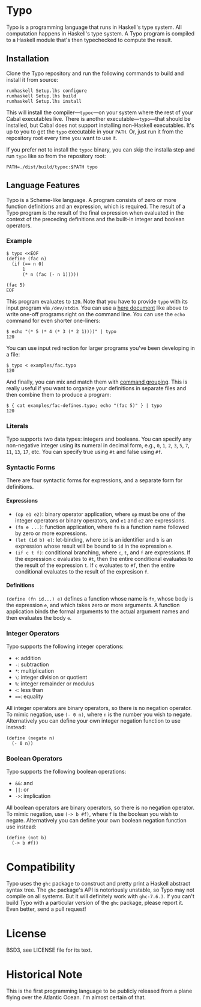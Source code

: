 # Typo

Typo is a programming language that runs in Haskell's type system. All
computation happens in Haskell's type system. A Typo program is compiled to a
Haskell module that's then typechecked to compute the result. 

## Installation

Clone the Typo repository and run the following commands to build and install
it from source:

    runhaskell Setup.lhs configure
    runhaskell Setup.lhs build
    runhaskell Setup.lhs install

This will install the compiler&mdash;`typoc`&mdash;on your system where the
rest of your Cabal executables live. There is another
executable&mdash;`typo`&mdash;that should be installed, but Cabal does not
support installing non-Haskell executables. It's up to you to get the `typo`
executable in your `PATH`. Or, just run it from the repository root every
time you want to use it.

If you prefer not to install the `typoc` binary, you can skip the installa
step and run `typo` like so from the repository root:

    PATH=./dist/build/typoc:$PATH typo

## Language Features

Typo is a Scheme-like language. A program consists of zero or more function
definitions and an expression, which is required. The result of a Typo program
is the result of the final expression when evaluated in the context of the
preceding definitions and the built-in integer and boolean operators.

### Example

    $ typo <<EOF
    (define (fac n)
      (if (== n 0)
          1
          (* n (fac (- n 1)))))

    (fac 5)
    EOF

This program evaluates to `120`. Note that you have to provide `typo` with its
input program via `/dev/stdin`. You can use a [here document][here] like above
to write one-off programs right on the command line. You can use the `echo`
command for even shorter one-liners:

[here]: http://en.wikipedia.org/wiki/Here_document

    $ echo "(* 5 (* 4 (* 3 (* 2 1))))" | typo
    120

You can use input redirection for larger programs you've been developing in a file:

    $ typo < examples/fac.typo
    120

And finally, you can mix and match them with [command grouping][grp]. This is
really useful if you want to organize your definitions in separate files and
then combine them to produce a program:

    $ { cat examples/fac-defines.typo; echo "(fac 5)" } | typo
    120

[grp]: http://www.gnu.org/software/bash/manual/html_node/Command-Grouping.html

### Literals

Typo supports two data types: integers and booleans. You can specify any
non-negative integer using its numeral in decimal form, e.g., `0`, `1`, `2`,
`3`, `5`, `7`, `11`, `13`, `17`, etc. You can specify true using `#t` and false
using `#f`.

### Syntactic Forms

There are four syntactic forms for expressions, and a separate form for
definitions.

#### Expressions

  * `(op e1 e2)`: binary operator application, where `op` must be one of the
    integer operators or binary operators, and `e1` and `e2` are expressions.
  * `(fn e ...)`: function application, where `fn` is a function name followed
    by zero or more expressions.
  * `(let (id b) e)`: let-binding, where `id` is an identifier and `b` is an
    expression whose result will be bound to `id` in the expression `e`.
  * `(if c t f)`: conditional branching, where `c`, `t`, and `f` are
    expressions. If the expression `c` evaluates to `#t`, then the entire
    conditional evaluates to the result of the expression `t`. If `c` evaluates
    to `#f`, then the entire conditional evaluates to the result of the
    expresison `f`.

#### Definitions

`(define (fn id...) e)` defines a function whose name is `fn`, whose body is
the expression `e`, and which takes zero or more arguments. A function
application binds the formal arguments to the actual argument names and then
evaluates the body `e`.

### Integer Operators

Typo supports the following integer operations:

* `+`: addition
* `-`: subtraction
* `*`: multiplication
* `\`: integer division or quotient
* `%`: integer remainder or modulus
* `<`: less than
* `==`: equality

All integer operators are binary operators, so there is no negation operator.
To mimic negation, use `(- 0 n)`, where `n` is the number you wish to negate.
Alternatively you can define your own integer negation function to use instead:

    (define (negate n)
      (- 0 n))

### Boolean Operators

Typo supports the following boolean operations:

* `&&`: and
* `||`: or
* `->`: implication

All boolean operators are binary operators, so there is no negation operator.
To mimic negation, use `(-> b #f)`, where `f` is the boolean you wish to
negate. Alternatively you can define your own boolean negation function use
instead:

    (define (not b)
      (-> b #f))

# Compatibility

Typo uses the `ghc` package to construct and pretty print a Haskell abstract
syntax tree. The `ghc` package's API is notoriously unstable, so Typo may not
compile on all systems. But it will definitely work with `ghc-7.6.3`. If you
can't build Typo with a particular version of the `ghc` package, please report
it. Even better, send a pull request!

# License

BSD3, see LICENSE file for its text.

# Historical Note

This is the first programming language to be publicly released from a plane
flying over the Atlantic Ocean. I'm almost certain of that.
